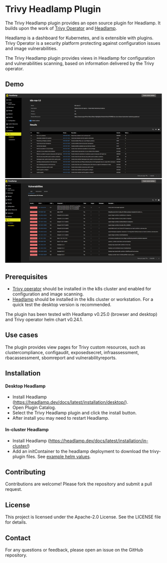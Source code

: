 # Trivy Headlamp Plugin

The Trivy Headlamp plugin provides an open source plugin for Headlamp. It builds upon the work of [Trivy Operator](https://aquasecurity.github.io/trivy-operator) and [Headlamp](https://github.com/headlamp-k8s/headlamp).

Headlamp is a dashboard for Kubernetes, and is extensible with plugins. Trivy Operator is a security platform protecting against configuration issues and image vulnerabilities.

The Trivy Headlamp plugin provides views in Headlamp for configuration and vulnerabilities scanning, based on information delivered by the Trivy operator.

## Demo

![compliance](./demo/compliance.png)
![vulnerabilities](./demo/vulnerabilities.png)

## Prerequisites

- [Trivy operator](https://aquasecurity.github.io/trivy-operator/) should be installed in the k8s cluster and enabled for configuration and image scanning.
- [Headlamp](https://github.com/headlamp-k8s/headlamp) should be installed in the k8s cluster or workstation. For a quick test the desktop version is recommended.

The plugin has been tested with Headlamp v0.25.0 (browser and desktop) and Trivy operator helm chart v0.24.1.

## Use cases

The plugin provides view pages for Trivy custom resources, such as clustercompliance, configaudit, exposedsecret, infraassessment, rbacassessment, sbomreport and vulnerabilityreports.

## Installation

#### Desktop Headlamp

- Install Headlamp (https://headlamp.dev/docs/latest/installation/desktop/).
- Open Plugin Catalog.
- Select the Trivy Headlamp plugin and click the install button.
- After install you may need to restart Headlamp.

#### In-cluster Headlamp

- Install Headlamp (https://headlamp.dev/docs/latest/installation/in-cluster/)
- Add an initContainer to the headlamp deployment to download the trivy-plugin files. See [example helm values](examples/headlamp-helm-values.yaml).

## Contributing

Contributions are welcome! Please fork the repository and submit a pull request.

## License

This project is licensed under the Apache-2.0 License. See the LICENSE file for details.

## Contact

For any questions or feedback, please open an issue on the GitHub repository.
